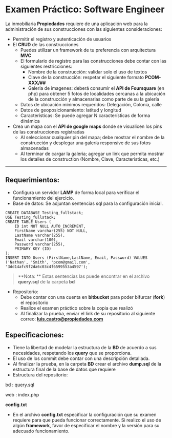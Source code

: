 # Examen Práctico: Software Engineer

La inmobiliaria **Propiedades** requiere de una aplicación web para la administración de sus  construcciones con las siguientes consideraciones:

-  Permitir el registro y  autenticación de usuarios 
- El **CRUD**  de las construcciones
    - Puedes utilizar un framework de tu preferencia con arquitectura **MVC** 
    - El formulario  de  registro  para las construcciones debe contar con las siguientes restricciones:
        - Nombre de la construcción: validar solo el uso de textos
        - Clave de la construcción: respetar el siguiente formato **PCOM-XXX/##**
        - Galeria de imagenes: deberá consumir el **API de Foursquare** (en php) para obtener 5 fotos de localidades cercanas a la ubicación de  la construcción y almacenarlas como parte de su la galería
    - Datos de ubicación mínimos requeridos: Delegación, Colonia, calle
    - Datos de geoposicionamiento: latitud y longitud
    - Características: Se puede agregar N características de forma dinámica
- Crea un mapa con el **API de google maps** donde se visualicen los pins de las construcciones registradas
    - Al   seleccionar   cualquier   pin   del   mapa; debe mostrar el nombre de la construcción y  desplegar   una galería responsive de sus fotos almacenadas
    - Al terminar de cargar la galeria; agregar un link que permita mostrar los detalles de construction (Nombre, Clave, Caracteristicas, etc.)

----------


Requerimientos:
-------------

- Configura un servidor **LAMP** de forma local para verificar el funcionamiento del ejercicio.
- Base de datos: Se adjuntan sentencias sql para la configuración inicial.
```
CREATE DATABASE Testing_fullstack;
USE Testing_fullstack;
CREATE TABLE Users (
    ID int NOT NULL AUTO_INCREMENT,
    FirstName varchar(255) NOT NULL,
    LastName varchar(255),
    Email varchar(100),
    Password varchar(255),
    PRIMARY KEY (ID)
);
INSERT INTO Users (FirstName,LastName, Email, Password) VALUES ('Nathan', 'Smith', 'pcom@gmail.com', '3dd14afc9f2da6c03c4f6599553a4597');
```
> **Nota: ** Estas sentencias las puede encontrar en el archivo **query.sql** de la carpeta **bd**

- Repositorio: 
    - Debe contar con una cuenta en **bitbucket** para poder bifurcar (**fork**) el repositorio
    - Realice el examen práctico  sobre la copia que realizó
    - Al finalizar la prueba, enviar el link de su repositorio al siguiente correo: **luis.castro@propiedades.com**

Especificaciones:
-------------
- Tiene la libertad de modelar la estructura de la **BD** de acuerdo a sus necesidades, respetando los **query** que se proporciona.
- El uso de los commit debe contar con una descripción detallada.
- Al finalizar la prueba, en la carpeta **BD** crear el archivo **dump.sql** de la estructura final de la base de datos que requiere
- Estructura del repositorio:

bd
:  query.sql

web
:  index.php

**config.txt** 

-  En el archivo **config.txt**  especificar  la configuración que su examen requiere para que pueda funcionar correctamente.  Si realizo el uso de algún **framework**, favor de especificar el nombre y la versión  para su adecuado funcionamiento.